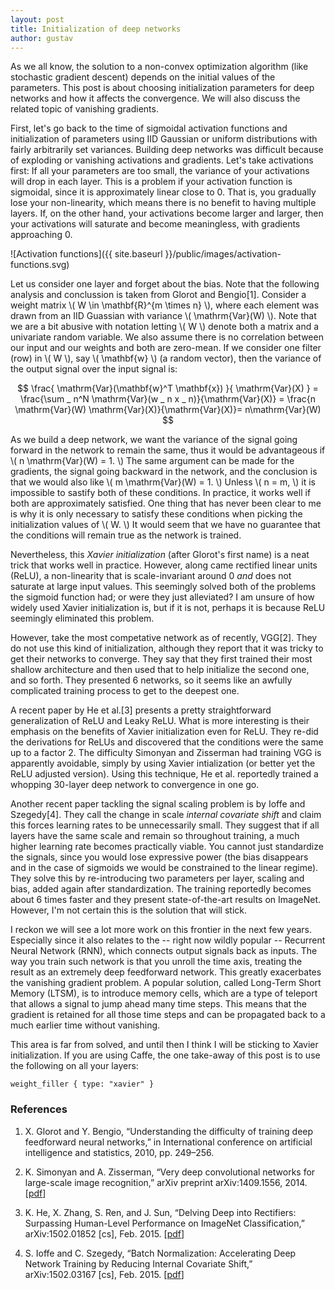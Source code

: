 ```yaml
---
layout: post
title: Initialization of deep networks
author: gustav
---
```


As we all know, the solution to a non-convex optimization algorithm (like
stochastic gradient descent) depends on the initial values of the parameters.
This post is about choosing initialization parameters for deep networks and how
it affects the convergence. We will also discuss the related topic of vanishing
gradients.

First, let's go back to the time of sigmoidal activation functions and
initialization of parameters using IID Gaussian or uniform distributions with fairly
arbitrarily set variances. Building deep networks was difficult because of
exploding or vanishing activations and gradients. Let's take activations first:
If all your parameters are too small, the variance of your activations will
drop in each layer. This is a problem if your activation function is sigmoidal,
since it is approximately linear close to 0. That is, you gradually lose your
non-linearity, which means there is no benefit to having multiple layers. If,
on the other hand, your activations become larger and larger, then your
activations will saturate and become meaningless, with gradients approaching 0.

![Activation functions]({{ site.baseurl }}/public/images/activation-functions.svg)

Let us consider one layer and forget about the bias. Note that the following analysis
and conclussion is taken from Glorot and Bengio[1]. Consider a weight matrix
\\( W \in \mathbf{R}^{m \times n} \\), where each element was drawn from an IID
Guassian with variance \\( \mathrm{Var}(W) \\). Note that we are a bit abusive with notation 
letting \\( W \\) denote both a matrix and a univariate random variable. We
also assume there is no correlation between our input and our weights and both
are zero-mean. If we consider one filter (row) in \\( W \\), say \\( \mathbf{w}
\\) (a random vector), then the variance of the output signal over the input signal is:

$$  
    \frac{ \mathrm{Var}(\mathbf{w}^T \mathbf{x}) }{ \mathrm{Var}(X) } = \frac{\sum _ n^N \mathrm{Var}(w _ n x _ n)}{\mathrm{Var}(X)} = \frac{n \mathrm{Var}(W) \mathrm{Var}(X)}{\mathrm{Var}(X)}= n\mathrm{Var}(W)
$$

As we build a deep network, we want the variance of the signal going forward in
the network to remain the same, thus it would be advantageous if \\( n \mathrm{Var}(W)
= 1. \\) The same argument can be made for the gradients, the signal going
backward in the network, and the conclusion is that we would also like \\( m
\mathrm{Var}(W) = 1. \\) Unless \\( n = m, \\) it is impossible to sastify both
of these conditions. In practice, it works well if both are approximately
satisfied. One thing that has never been clear to me is why it is only
necessary to satisfy these conditions when picking the initialization values of
\\( W. \\) It would seem that we have no guarantee that the conditions will
remain true as the network is trained.

Nevertheless, this *Xavier initialization* (after Glorot's first name) is a neat
trick that works well in practice. However, along came rectified linear units
(ReLU), a non-linearity that is scale-invariant around 0 *and* does not
saturate at large input values. This seemingly solved both of the problems the
sigmoid function had; or were they just alleviated? I am unsure of how widely
used Xavier initialization is, but if it is not, perhaps it is because ReLU
seemingly eliminated this problem.

However, take the most competative network as of recently, VGG[2]. They do not
use this kind of initialization, although they report that it was tricky to get
their networks to converge. They say that they first trained their most shallow
architecture and then used that to help initialize the second one, and so
forth. They presented 6 networks, so it seems like an awfully complicated
training process to get to the deepest one.

A recent paper by He et al.[3] presents a pretty straightforward generalization
of ReLU and Leaky ReLU. What is more interesting is their emphasis on the
benefits of Xavier initialization even for ReLU. They re-did the derivations
for ReLUs and discovered that the conditions were the same up to a factor 2.
The difficulty Simonyan and Zisserman had training VGG is apparently avoidable,
simply by using Xavier intialization (or better yet the ReLU adjusted version).
Using this technique, He et al. reportedly trained a whopping 30-layer deep
network to convergence in one go.

Another recent paper tackling the signal scaling problem is by Ioffe and
Szegedy[4]. They call the change in scale *internal covariate shift* and claim
this forces learning rates to be unnecessarily small. They suggest that if all
layers have the same scale and remain so throughout training, a much higher
learning rate becomes practically viable. You cannot just standardize the
signals, since you would lose expressive power (the bias disappears and in the
case of sigmoids we would be constrained to the linear regime). They solve this
by re-introducing two parameters per layer, scaling and bias, added again after
standardization. The training reportedly becomes about 6 times faster and they
present state-of-the-art results on ImageNet. However, I'm not certain this is
the solution that will stick.

I reckon we will see a lot more work on this frontier in the next few years.
Especially since it also relates to the -- right now wildly popular --
Recurrent Neural Network (RNN), which connects output signals back as inputs.
The way you train such network is that you unroll the time axis, treating the
result as an extremely deep feedforward network. This greatly exacerbates the
vanishing gradient problem. A popular solution, called Long-Term Short Memory
(LTSM), is to introduce memory cells, which are a type of teleport that allows
a signal to jump ahead many time steps. This means that the gradient is
retained for all those time steps and can be propagated back to a much earlier
time without vanishing.

This area is far from solved, and until then I think I will be sticking to
Xavier initialization. If you are using Caffe, the one take-away of this post
is to use the following on all your layers:

```
weight_filler { type: "xavier" }
```

### References

 1. X. Glorot and Y. Bengio, “Understanding the difficulty of training deep feedforward neural networks,” in International conference on artificial intelligence and statistics, 2010, pp. 249–256.

 2. K. Simonyan and A. Zisserman, “Very deep convolutional networks for large-scale image recognition,” arXiv preprint arXiv:1409.1556, 2014. [[pdf](http://arxiv.org/pdf/1409.1556v5)]

 3. K. He, X. Zhang, S. Ren, and J. Sun, “Delving Deep into Rectifiers: Surpassing Human-Level Performance on ImageNet Classification,” arXiv:1502.01852 [cs], Feb. 2015. [[pdf](http://arxiv.org/pdf/1502.01852v1)]

 4. S. Ioffe and C. Szegedy, “Batch Normalization: Accelerating Deep Network Training by Reducing Internal Covariate Shift,” arXiv:1502.03167 [cs], Feb. 2015. [[pdf](http://arxiv.org/pdf/1502.03167v2)]




